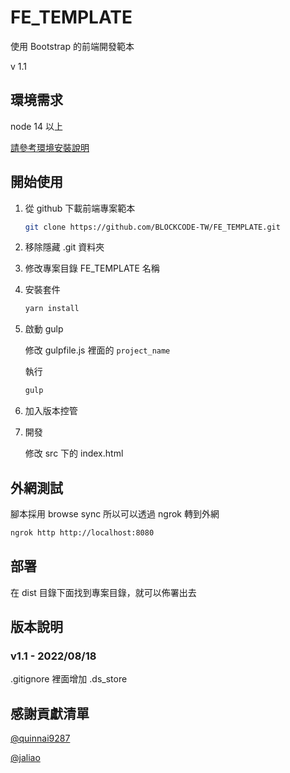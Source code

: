 # FE_TEMPLATE

使用 Bootstrap 的前端開發範本

v 1.1

## 環境需求

node 14 以上

[請參考環境安裝說明](env.md)

## 開始使用

1. 從 github 下載前端專案範本

    ```bash
    git clone https://github.com/BLOCKCODE-TW/FE_TEMPLATE.git
    ```

2. 移除隱藏 .git 資料夾

3. 修改專案目錄 FE_TEMPLATE 名稱

4. 安裝套件

    ```bash
    yarn install
    ```

5. 啟動 gulp

    修改 gulpfile.js 裡面的 `project_name`

    執行

    ```bash
    gulp
    ```

6. 加入版本控管

7. 開發

    修改 src 下的 index.html

## 外網測試

腳本採用 browse sync 所以可以透過 ngrok 轉到外網

```bash
ngrok http http://localhost:8080
```

## 部署

在 dist 目錄下面找到專案目錄，就可以佈署出去

## 版本說明

### v1.1 - 2022/08/18

.gitignore 裡面增加 .ds_store

## 感謝貢獻清單

[@quinnai9287](https://github.com/quinnai9287)

[@jaliao](https://github.com/jaliao)